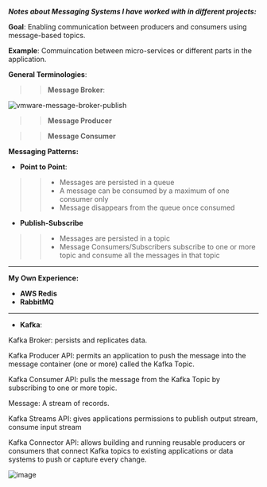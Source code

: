 ***Notes about Messaging Systems I have worked with in different projects:***

**Goal**:
Enabling communication between producers and consumers using message-based topics. 

**Example**:
Commuincation between micro-services or different parts in the application. 

**General Terminologies**:

>> **Message Broker**:

![vmware-message-broker-publish](https://github.com/RadwaSaleh/miscellaneous/assets/33086179/d404c2f2-4c19-42d6-a698-6845a48a9eba)

 >> **Message Producer** 

 >> **Message Consumer** 

**Messaging Patterns:**

- **Point to Point**:
>> * Messages are persisted in a queue
>> * A message can be consumed by a maximum of one consumer only
>> * Message disappears from the queue once consumed 


- **Publish-Subscribe**
>> * Messages are persisted in a topic 
>> * Message Consumers/Subscribers subscribe to one or more topic and consume all the messages in that topic


---


**My Own Experience:**
- **AWS Redis**
- **RabbitMQ**
---

- **Kafka**: 

Kafka Broker: persists and replicates data.

Kafka Producer API: permits an application to push the message into the message container (one or more) called the Kafka Topic.

Kafka Consumer API: pulls the message from the Kafka Topic by subscribing to one or more topic.

Message: A stream of records.

Kafka Streams API: gives applications permissions to publish output stream, consume input stream 

Kafka Connector API: allows building and running reusable producers or consumers that connect Kafka topics to existing applications or data systems to push or capture every change.

![image](https://github.com/RadwaSaleh/miscellaneous/assets/33086179/75956cb4-b2ff-4b1e-acae-f26df3042419)
